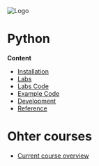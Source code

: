 ![Logo](https://www.iten-engineering.ch/logo.png)

# Python

**Content**
- [Installation](doc/)
- [Labs](doc/labs.md)
- [Labs Code](lab)
- [Example Code](example)
- [Development](doc/dev.md)
- [Reference](doc/refs.md)

# Ohter courses
- <a href="https://www.iten-engineering.ch/course.php" target="_blank">Current course overview</a>

